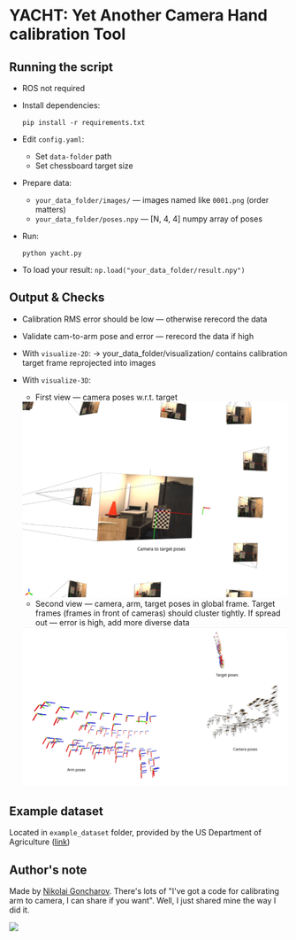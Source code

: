# YACHT: Yet Another Camera Hand calibration Tool

## Running the script
- ROS not required
- Install dependencies:
  ```
  pip install -r requirements.txt
  ```

- Edit `config.yaml`:
  - Set `data-folder` path
  - Set chessboard target size

- Prepare data:
  - `your_data_folder/images/` — images named like `0001.png` (order matters)
  - `your_data_folder/poses.npy` — [N, 4, 4] numpy array of poses
- Run:
  ```
  python yacht.py
  ```
- To load your result: `np.load("your_data_folder/result.npy")`

## Output & Checks
- Calibration RMS error should be low — otherwise rerecord the data
  
- Validate cam-to-arm pose and error — rerecord the data if high
  
- With `visualize-2D`:
  → your_data_folder/visualization/ contains calibration target frame reprojected into images

- With `visualize-3D`:
  - First view — camera poses w.r.t. target
  <img src="imgs/view1.png" width="500" />

  - Second view — camera, arm, target poses in global frame. Target frames (frames in front of cameras) should cluster tightly. If spread out — error is high, add more diverse data
  <img src="imgs/view2.png" width="500" />

## Example dataset
Located in `example_dataset` folder, provided by the US Department of Agriculture ([link](https://catalog.data.gov/dataset/data-from-solving-the-robot-world-hand-eyes-calibration-problem-with-iterative-methods-02035))

## Author's note
Made by [Nikolai Goncharov](https://www.linkedin.com/in/nikolai-goncharov-2931a31a5/). There's lots of "I've got a code for calibrating arm to camera, I can share if you want". Well, I just shared mine the way I did it.

<img src="imgs/yacht.jpg" width="500" />
